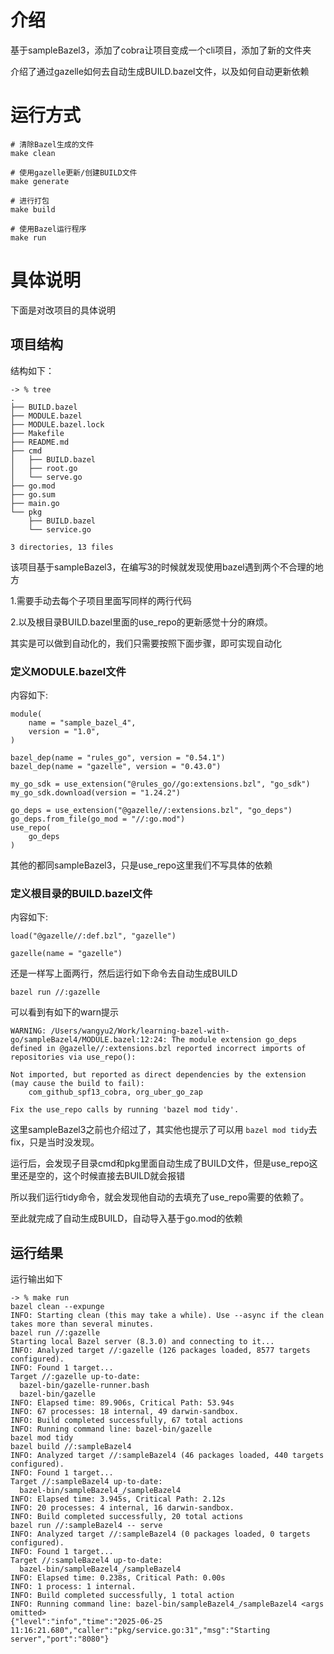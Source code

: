 # 介绍

基于sampleBazel3，添加了cobra让项目变成一个cli项目，添加了新的文件夹

介绍了通过gazelle如何去自动生成BUILD.bazel文件，以及如何自动更新依赖

# 运行方式

```
# 清除Bazel生成的文件
make clean

# 使用gazelle更新/创建BUILD文件
make generate

# 进行打包
make build

# 使用Bazel运行程序
make run

```

# 具体说明

下面是对改项目的具体说明

## 项目结构

结构如下：

```
-> % tree
.
├── BUILD.bazel
├── MODULE.bazel
├── MODULE.bazel.lock
├── Makefile
├── README.md
├── cmd
│   ├── BUILD.bazel
│   ├── root.go
│   └── serve.go
├── go.mod
├── go.sum
├── main.go
└── pkg
    ├── BUILD.bazel
    └── service.go

3 directories, 13 files
```

该项目基于sampleBazel3，在编写3的时候就发现使用bazel遇到两个不合理的地方

1.需要手动去每个子项目里面写同样的两行代码

2.以及根目录BUILD.bazel里面的use_repo的更新感觉十分的麻烦。

其实是可以做到自动化的，我们只需要按照下面步骤，即可实现自动化

### 定义MODULE.bazel文件

内容如下:

```
module(
    name = "sample_bazel_4",
    version = "1.0",
)

bazel_dep(name = "rules_go", version = "0.54.1")
bazel_dep(name = "gazelle", version = "0.43.0")

my_go_sdk = use_extension("@rules_go//go:extensions.bzl", "go_sdk")
my_go_sdk.download(version = "1.24.2")

go_deps = use_extension("@gazelle//:extensions.bzl", "go_deps")
go_deps.from_file(go_mod = "//:go.mod")
use_repo(
    go_deps
)

```

其他的都同sampleBazel3，只是use_repo这里我们不写具体的依赖

### 定义根目录的BUILD.bazel文件

内容如下:

```
load("@gazelle//:def.bzl", "gazelle")

gazelle(name = "gazelle")

```

还是一样写上面两行，然后运行如下命令去自动生成BUILD

```
bazel run //:gazelle
```

可以看到有如下的warn提示

```
WARNING: /Users/wangyu2/Work/learning-bazel-with-go/sampleBazel4/MODULE.bazel:12:24: The module extension go_deps defined in @gazelle//:extensions.bzl reported incorrect imports of repositories via use_repo():

Not imported, but reported as direct dependencies by the extension (may cause the build to fail):
    com_github_spf13_cobra, org_uber_go_zap

Fix the use_repo calls by running 'bazel mod tidy'.
```

这里sampleBazel3之前也介绍过了，其实他也提示了可以用 `bazel mod tidy`去fix，只是当时没发现。

运行后，会发现子目录cmd和pkg里面自动生成了BUILD文件，但是use_repo这里还是空的，这个时候直接去BUILD就会报错

所以我们运行tidy命令，就会发现他自动的去填充了use_repo需要的依赖了。

至此就完成了自动生成BUILD，自动导入基于go.mod的依赖


## 运行结果

运行输出如下

```
-> % make run
bazel clean --expunge
INFO: Starting clean (this may take a while). Use --async if the clean takes more than several minutes.
bazel run //:gazelle
Starting local Bazel server (8.3.0) and connecting to it...
INFO: Analyzed target //:gazelle (126 packages loaded, 8577 targets configured).
INFO: Found 1 target...
Target //:gazelle up-to-date:
  bazel-bin/gazelle-runner.bash
  bazel-bin/gazelle
INFO: Elapsed time: 89.906s, Critical Path: 53.94s
INFO: 67 processes: 18 internal, 49 darwin-sandbox.
INFO: Build completed successfully, 67 total actions
INFO: Running command line: bazel-bin/gazelle
bazel mod tidy
bazel build //:sampleBazel4
INFO: Analyzed target //:sampleBazel4 (46 packages loaded, 440 targets configured).
INFO: Found 1 target...
Target //:sampleBazel4 up-to-date:
  bazel-bin/sampleBazel4_/sampleBazel4
INFO: Elapsed time: 3.945s, Critical Path: 2.12s
INFO: 20 processes: 4 internal, 16 darwin-sandbox.
INFO: Build completed successfully, 20 total actions
bazel run //:sampleBazel4 -- serve
INFO: Analyzed target //:sampleBazel4 (0 packages loaded, 0 targets configured).
INFO: Found 1 target...
Target //:sampleBazel4 up-to-date:
  bazel-bin/sampleBazel4_/sampleBazel4
INFO: Elapsed time: 0.238s, Critical Path: 0.00s
INFO: 1 process: 1 internal.
INFO: Build completed successfully, 1 total action
INFO: Running command line: bazel-bin/sampleBazel4_/sampleBazel4 <args omitted>
{"level":"info","time":"2025-06-25 11:16:21.680","caller":"pkg/service.go:31","msg":"Starting server","port":"8080"}
```
